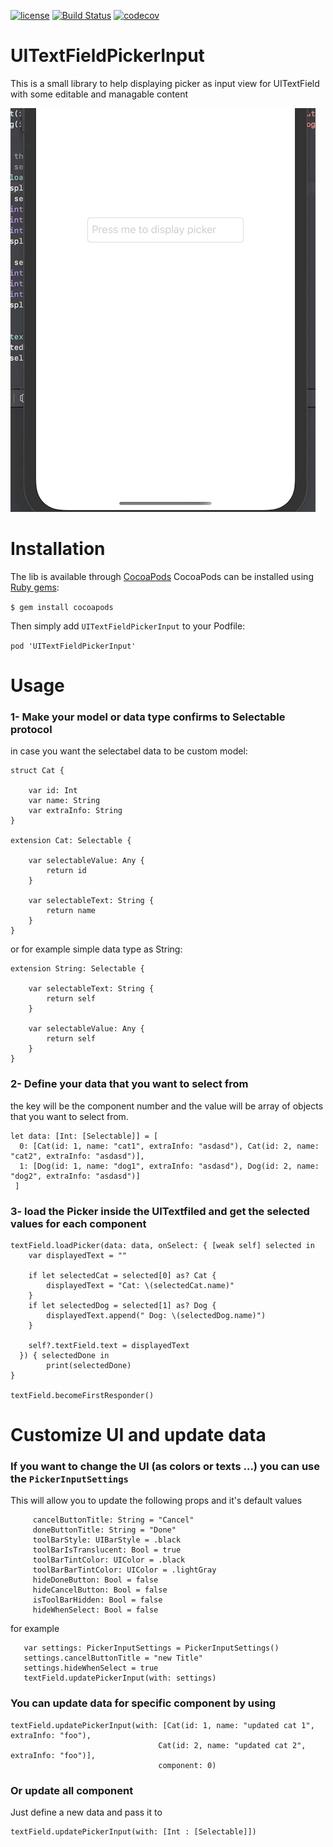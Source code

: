 [![license](https://img.shields.io/github/license/DAVFoundation/captain-n3m0.svg?style=flat-square)](https://github.com/omranaleid/UITextFieldPickerInput/blob/master/LICENSE) [![Build Status](https://travis-ci.org/omranaleid/UITextFieldPickerInput.svg?branch=master)](https://travis-ci.org/omranaleid/UITextFieldPickerInput) [![codecov](https://codecov.io/gh/omranaleid/UITextFieldPickerInput/branch/master/graph/badge.svg)](https://codecov.io/gh/omranaleid/UITextFieldPickerInput)

# UITextFieldPickerInput
This is a small library to help displaying picker as input view for UITextField with some editable and managable content 

![](PickerExample.gif)
# Installation
The lib is available through [CocoaPods](https://cocoapods.org) CocoaPods can be installed using [Ruby gems](https://rubygems.org):

 `$ gem install cocoapods`
 
 Then simply add `UITextFieldPickerInput` to your Podfile:
 
 `pod 'UITextFieldPickerInput'`
 
# Usage

###  1- Make your model or data type confirms to Selectable protocol

in case you want the selectabel data to be custom model:
```
struct Cat {
    
    var id: Int
    var name: String
    var extraInfo: String
}

extension Cat: Selectable {
    
    var selectableValue: Any {
        return id
    }
    
    var selectableText: String {
        return name
    }
}
```
or for example simple data type as String:
```
extension String: Selectable {

    var selectableText: String {
        return self
    }
    
    var selectableValue: Any {
        return self
    }
}
```
### 2- Define your data that you want to select from
the key will be the component number and the value will be array of objects that you want to select from.
```
let data: [Int: [Selectable]] = [
  0: [Cat(id: 1, name: "cat1", extraInfo: "asdasd"), Cat(id: 2, name: "cat2", extraInfo: "asdasd")],
  1: [Dog(id: 1, name: "dog1", extraInfo: "asdasd"), Dog(id: 2, name: "dog2", extraInfo: "asdasd")]
 ]
```

### 3- load the Picker inside the UITextfiled and get the selected values for each component
```
textField.loadPicker(data: data, onSelect: { [weak self] selected in
    var displayedText = ""
    
    if let selectedCat = selected[0] as? Cat {
        displayedText = "Cat: \(selectedCat.name)"
    }
    if let selectedDog = selected[1] as? Dog {
        displayedText.append(" Dog: \(selectedDog.name)")
    }
              
    self?.textField.text = displayedText
  }) { selectedDone in
        print(selectedDone)
}

textField.becomeFirstResponder()
```

# Customize UI and update data

### If you want to change the UI (as colors or texts ...) you can use the `PickerInputSettings`
This will allow you to update the following props and it's default values
```
     cancelButtonTitle: String = "Cancel"
     doneButtonTitle: String = "Done"
     toolBarStyle: UIBarStyle = .black
     toolBarIsTranslucent: Bool = true
     toolBarTintColor: UIColor = .black
     toolBarBarTintColor: UIColor = .lightGray
     hideDoneButton: Bool = false
     hideCancelButton: Bool = false
     isToolBarHidden: Bool = false
     hideWhenSelect: Bool = false
```    
 for example 
```
   var settings: PickerInputSettings = PickerInputSettings()
   settings.cancelButtonTitle = "new Title"
   settings.hideWhenSelect = true
   textField.updatePickerInput(with: settings)
   ```

### You can update data for specific component by using

   ```
textField.updatePickerInput(with: [Cat(id: 1, name: "updated cat 1", extraInfo: "foo"),
                                    Cat(id: 2, name: "updated cat 2", extraInfo: "foo")],
                                    component: 0)
   ```
### Or update all component
Just define a new data and pass it to

 ```
textField.updatePickerInput(with: [Int : [Selectable]])
 ```
